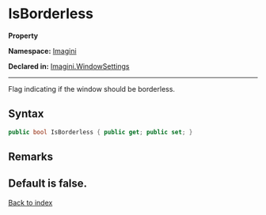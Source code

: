 # IsBorderless

**Property**

**Namespace:** [Imagini](Imagini.md)

**Declared in:** [Imagini.WindowSettings](Imagini.WindowSettings.md)

------



Flag indicating if the window should be borderless.


## Syntax

```csharp
public bool IsBorderless { public get; public set; }
```

## Remarks
Default is false.
------

[Back to index](index.md)